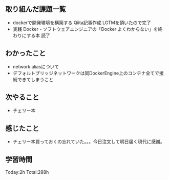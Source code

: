 ## 取り組んだ課題一覧
- dockerで開発環境を構築する Qiita記事作成 LGTMを頂いたので完了
- 実践 Docker - ソフトウェアエンジニアの「Docker よくわからない」を終わりにする本 読了

## わかったこと
- network aliasについて
- デフォルトブリッジネットワークは同DockerEngine上のコンテナ全てで接続できてしまうこと
  
## 次やること
- チェリー本

## 感じたこと
- チェリー本買っておくの忘れていた。。。今日注文して明日届く現代に感謝。
  
## 学習時間
Today:2h
Total:288h
